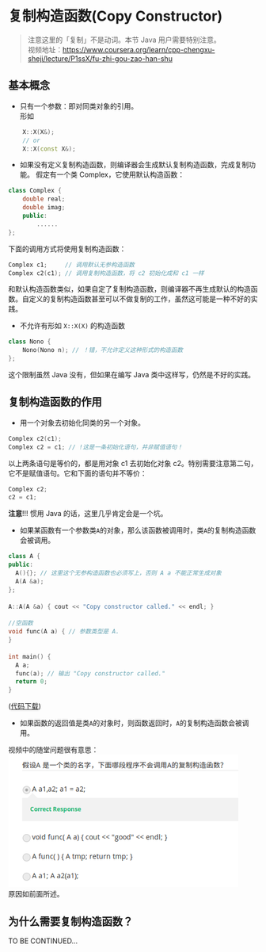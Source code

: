 # 复制构造函数(Copy Constructor)

> 注意这里的「复制」不是动词。本节 Java 用户需要特别注意。  
> 视频地址：<https://www.coursera.org/learn/cpp-chengxu-sheji/lecture/P1ssX/fu-zhi-gou-zao-han-shu>

## 基本概念
* 只有一个参数：即对同类对象的引用。  
形如
``` C++
    X::X(X&);
    // or 
    X::X(const X&);
```
* 如果没有定义复制构造函数，则编译器会生成默认复制构造函数，完成复制功能。
假定有一个类 Complex，它使用默认构造函数：
``` C++
class Complex {
    double real;
    double imag;
    public:
        ......
};
```
下面的调用方式将使用复制构造函数：
``` C++
Complex c1;     // 调用默认无参构造函数
Complex c2(c1); // 调用复制构造函数，将 c2 初始化成和 c1 一样
```
和默认构造函数类似，如果自定了复制构造函数，则编译器不再生成默认的构造函数。自定义的复制构造函数甚至可以不做复制的工作，虽然这可能是一种不好的实践。

* 不允许有形如 ``X::X(X)`` 的构造函数
``` C++
class Nono {
    Nono(Nono n); // ！错，不允许定义这种形式的构造函数
};
```
这个限制虽然 Java 没有，但如果在编写 Java 类中这样写，仍然是不好的实践。

## 复制构造函数的作用
* 用一个对象去初始化同类的另一个对象。
``` C++
Complex c2(c1);
Complex c2 = c1; // !这是一条初始化语句，并非赋值语句！
```
以上两条语句是等价的，都是用对象 c1 去初始化对象 c2。特别需要注意第二句，它不是赋值语句。它和下面的语句并不等价：
``` C++
Complex c2;
c2 = c1;
```
**注意**!!! 惯用 Java 的话，这里几乎肯定会是一个坑。

* 如果某函数有一个参数类``A``的对象，那么该函数被调用时，类``A``的复制构造函数会被调用。
``` C++
class A {
public:
  A(){}; // 这里这个无参构造函数也必须写上，否则 A a 不能正常生成对象
  A(A &a);
};

A::A(A &a) { cout << "Copy constructor called." << endl; }

//空函数
void func(A a) { // 参数类型是 A.
}

int main() {
  A a;
  func(a); // 输出 "Copy constructor called."
  return 0;
}
```
([代码下载](code/ch14/A.cpp))  

* 如果函数的返回值是类``A``的对象时，则函数返回时，``A``的复制构造函数会被调用。

视频中的随堂问题很有意思：  
![pic](img/ch14.copy_constructor_quiz.png)  
原因如前面所述。

## 为什么需要复制构造函数？
TO BE CONTINUED...

